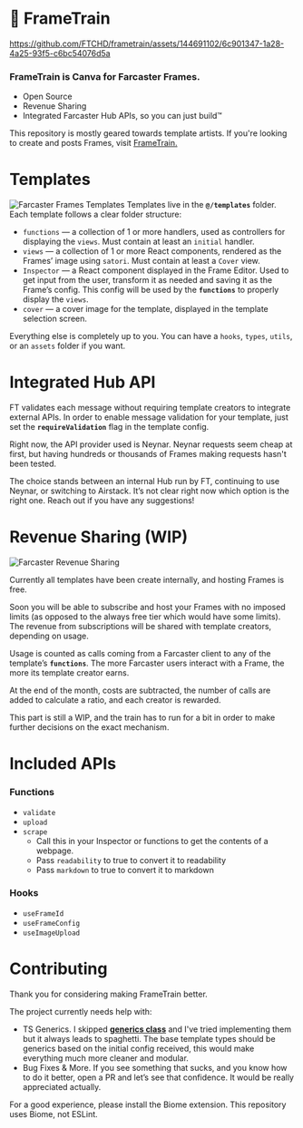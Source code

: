 # 🚂 FrameTrain

https://github.com/FTCHD/frametrain/assets/144691102/6c901347-1a28-4a25-93f5-c6bc54076d5a

### FrameTrain is Canva for Farcaster Frames.
- Open Source
- Revenue Sharing
- Integrated Farcaster Hub APIs, so you can just build™️

This repository is mostly geared towards template artists. If you're looking to create and posts Frames, visit [FrameTrain.](https://frametra.in)

# Templates
![Farcaster Frames Templates](https://raw.githubusercontent.com/FTCHD/frametrain/main/.github/templates.png)
Templates live in the **`@/templates`** folder. Each template follows a clear folder structure:

- `functions` — a collection of 1 or more handlers, used as controllers for displaying the `views`. Must contain at least an `initial` handler.
- `views` — a collection of 1 or more React components, rendered as the Frames’ image using `satori`. Must contain at least a `Cover` view.
- `Inspector` — a React component displayed in the Frame Editor. Used to get input from the user, transform it as needed and saving it as the Frame’s config. This config will be used by the **`functions`** to properly display the `views`.
- `cover` — a cover image for the template, displayed in the template selection screen.

Everything else is completely up to you. You can have a `hooks`, `types`, `utils`, or an `assets` folder if you want.

# Integrated Hub API
FT validates each message without requiring template creators to integrate external APIs. In order to enable message validation for your template, just set the **`requireValidation`** flag in the template config.

Right now, the API provider used is Neynar. Neynar requests seem cheap at first, but having hundreds or thousands of Frames making requests hasn't been tested.

The choice stands between an internal Hub run by FT, continuing to use Neynar, or switching to Airstack. It’s not clear right now which option is the right one. Reach out if you have any suggestions!

# Revenue Sharing (WIP)
![Farcaster Revenue Sharing](https://raw.githubusercontent.com/FTCHD/frametrain/main/.github/monetize.png)

Currently all templates have been create internally, and hosting Frames is free.

Soon you will be able to subscribe and host your Frames with no imposed limits (as opposed to the always free tier which would have some limits). The revenue from subscriptions will be shared with template creators, depending on usage.

Usage is counted as calls coming from a Farcaster client to any of the template’s **`functions`**. The more Farcaster users interact with a Frame, the more its template creator earns.

At the end of the month, costs are subtracted, the number of calls are added to calculate a ratio, and each creator is rewarded.

This part is still a WIP, and the train has to run for a bit in order to make further decisions on the exact mechanism.

# Included APIs

### Functions 
- `validate`
- `upload` 
- `scrape` 
    - Call this in your Inspector or functions to get the contents of a webpage.
    - Pass `readability` to true to convert it to readability
    - Pass `markdown` to true to convert it to markdown

### Hooks
- `useFrameId`
- `useFrameConfig`
- `useImageUpload`

# Contributing
Thank you for considering making FrameTrain better.

The project currently needs help with:

- TS Generics. I skipped **[generics class](https://www.youtube.com/watch?v=ATdXeuQh_Ws&t=1m40s)** and I've tried implementing them but it always leads to spaghetti. The base template types should be generics based on the initial config received, this would make everything much more cleaner and modular.
- Bug Fixes & More. If you see something that sucks, and you know how to do it better, open a PR and let’s see that confidence. It would be really appreciated actually.

For a good experience, please install the Biome extension. This repository uses Biome, not ESLint.